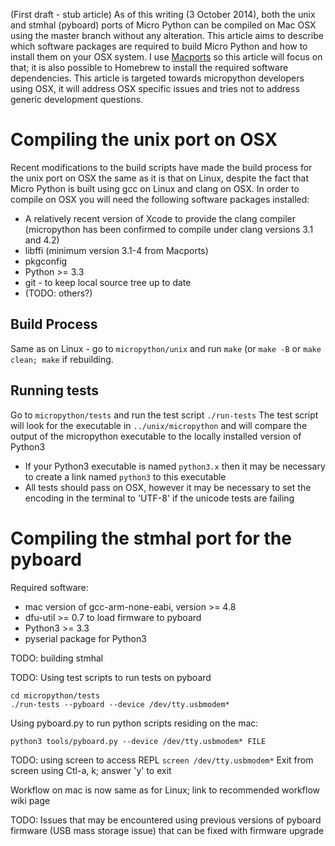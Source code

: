 (First draft - stub article)
As of this writing (3 October 2014), both the unix and stmhal (pyboard) ports of Micro Python can be compiled on Mac OSX using the master branch without any alteration. This article aims to describe which software packages are required to build Micro Python and how to install them on your OSX system. I use [Macports](www.macports.org) so this article will focus on that; it is also possible to Homebrew to install the required software dependencies.
This article is targeted towards micropython developers using OSX, it will address OSX specific issues and tries not to address generic development questions.

# Compiling the unix port on OSX

Recent modifications to the build scripts have made the build process for the unix port on OSX the same as it is that on Linux, despite the fact that Micro Python is built using gcc on Linux and clang on OSX.
In order to compile on OSX you will need the following software packages installed:
* A relatively recent version of Xcode to provide the clang compiler (micropython has been confirmed to compile under clang versions 3.1 and 4.2)
* libffi (minimum version 3.1-4 from Macports)
* pkgconfig
* Python >= 3.3
* git - to keep local source tree up to date
* (TODO: others?)

## Build Process
Same as on Linux - go to ```micropython/unix``` and run ```make``` (or ```make -B``` or ```make clean; make``` if rebuilding.

## Running tests
Go to ```micropython/tests``` and run the test script ```./run-tests```
The test script will look for the executable in ```../unix/micropython``` and will compare the output of the micropython executable to the locally installed version of Python3
* If your Python3 executable is named ```python3.x``` then it may be necessary to create a link named ```python3``` to this executable
* All tests should pass on OSX, however it may be necessary to set the encoding in the terminal to 'UTF-8' if the unicode tests are failing

# Compiling the stmhal port for the pyboard

Required software:
* mac version of gcc-arm-none-eabi, version >= 4.8
* dfu-util >= 0.7 to load firmware to pyboard
* Python3 >= 3.3
* pyserial package for Python3

TODO: building stmhal

TODO: Using test scripts to run tests on pyboard
```
cd micropython/tests
./run-tests --pyboard --device /dev/tty.usbmodem*
```

Using pyboard.py to run python scripts residing on the mac:
```
python3 tools/pyboard.py --device /dev/tty.usbmodem* FILE
```

TODO: using screen to access REPL
```screen /dev/tty.usbmodem*```
Exit from screen using Ctl-a, k; answer 'y' to exit

Workflow on mac is now same as for Linux; link to recommended workflow wiki page

TODO: Issues that may be encountered using previous versions of pyboard firmware (USB mass storage issue) that can be fixed with firmware upgrade